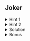 ## Joker

<details closed>
<summary>Hint 1</summary>

Suppose there are $k$ jokers in the hand.  What is the minimum possible value that you can make the final hand have?  How about the maximum possible value?

</details>

<details closed>
<summary>Hint 2</summary>

Is it possible for you to make the hand take on every value between the minimum and maximum?  Can you prove this?

</details>

<details closed>
<summary>Solution</summary>

Suppose the hand has $k$ jokers, and the fixed non-joker cards have a total value of $\text{total}$.  Then, the minimum possible value is $\text{total} + k$ if we replace all jokers with aces, and the maximum possible value is $\text{total} + 10k$ if we replace all jokers with tens (or face cards).

Let's prove that we can make the final hand take on any value from $\text{total} + k$ all the way to $\text{total} + 10k$.  Start by replacing all jokers with aces.  Then, we can repeatedly apply the following "increment" operation.

- Choose a card that used to be a joker, and whose value is less than $10$; replace it with a card whose value is $+1$ higher.

Every time we apply this operation, the total value of the hand increases by $+1$.  And we can keep applying this operation until the total value of the hand is maximum possible (when all the jokers have been replaced with tens).  Since we traveled from the min to the max using only these $+1$ increments, that means we must have encountered a solution to every integer value in between, along the way.

We can directly translate this idea into a constructive algorithm.

- First, set all jokers to aces.
- Until the total value of the hand has become the desired value, find a non-maximized joker and apply the $+1$ increment operation to it.  Repeat as many times as necessary.
  
This gives us an $\mathcal{O}(n + 10n)$ solution, since the maximum value of any card is $10$.

With a few tweaks, this solution can be made to run in $\mathcal{O}(n)$, regardless of the maximum value of a card.  You can think about how you might be able to achieve this optimization (it's not hard), but it's not necessary to get an Accepted for J.

</details>

<details closed>
<summary>Bonus</summary>

In Blackjack, an ace can take on the value of $1$ or $11$ (your choice).  Suppose that aces are encoded as `@`, and---in addition to dealing with the jokers---you must also replace each `@` with `a` (for a value of $1$) or `A` (for a value of $11$).

Now, which total values can we construct for the final hand, and how?
</details>